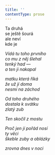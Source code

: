 ```yaml
---
title: ''
contentType: prose
---
```


<section>

Ta druhá  
se ještě šourá  
ale neví  
kde je

_Vídá tu toho prvního  
co mu z něj šlehal  
tenký had —  
a ten ji nakapal_

</section>

<section>

_matku která říká  
že už jí doma  
nesmí na záchod_

</section>

<section>

_Od toho druhého  
dostala k svátku  
zlatý zub_

</section>

<section>

_Ten skočil z mostu_

</section>

<section>

_Proč jen jí pořád nosí  
ty věci  
škeble zuby a oblázky_

</section>

<section>

_zrovna dnes v noci_

</section>

